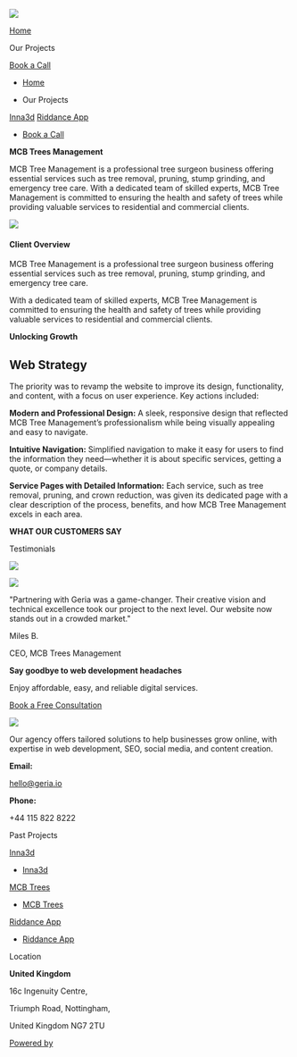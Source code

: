 [![](https://d1yei2z3i6k35z.cloudfront.net/8343792/67cadd0d550f2_gerialogo1copy.png)](https://webdesign.geria.io/)

[Home](https://webdesign.geria.io/)

Our Projects

[Book a Call](https://calendly.com/john_geria/15min)

- [Home](https://webdesign.geria.io/)

- Our Projects



[Inna3d](https://webdesign.geria.io/inna3d) [Riddance App](https://webdesign.geria.io/riddance)

- [Book a Call](https://calendly.com/john_geria/15min)


**MCB Trees Management**

MCB Tree Management is a professional tree surgeon business offering essential services such as tree removal, pruning, stump grinding, and emergency tree care. With a dedicated team of skilled experts, MCB Tree Management is committed to ensuring the health and safety of trees while providing valuable services to residential and commercial clients.

![](https://d1yei2z3i6k35z.cloudfront.net/8343792/67bfd15a013f0_dc8ab1_aedb0700e88b46009cd9ddc96351651emv2.jpg)

#### Client Overview

MCB Tree Management is a professional tree surgeon business offering essential services such as tree removal, pruning, stump grinding, and emergency tree care.

With a dedicated team of skilled experts, MCB Tree Management is committed to ensuring the health and safety of trees while providing valuable services to residential and commercial clients.

**Unlocking Growth**

## Web Strategy

The priority was to revamp the website to improve its design, functionality, and content, with a focus on user experience. Key actions included:

**Modern and Professional Design:** A sleek, responsive design that reflected MCB Tree Management’s professionalism while being visually appealing and easy to navigate.

**Intuitive Navigation:** Simplified navigation to make it easy for users to find the information they need—whether it is about specific services, getting a quote, or company details.

**Service Pages with Detailed Information:** Each service, such as tree removal, pruning, and crown reduction, was given its dedicated page with a clear description of the process, benefits, and how MCB Tree Management excels in each area.

**WHAT OUR CUSTOMERS SAY**

Testimonials

![](https://d1yei2z3i6k35z.cloudfront.net/161/64491bf3931e1_quote.svg)

![](https://d1yei2z3i6k35z.cloudfront.net/161/632834f95f774_Shape.png)

"Partnering with Geria was a game-changer. Their creative vision and technical excellence took our project to the next level. Our website now stands out in a crowded market."

Miles B.

CEO, MCB Trees Management

**Say goodbye to web development headaches**

Enjoy affordable, easy, and reliable digital services.

[Book a Free Consultation](https://calendly.com/john_geria/15min)

![](https://d1yei2z3i6k35z.cloudfront.net/8343792/67cadd0d550f2_gerialogo1copy.png)

Our agency offers tailored solutions to help businesses grow online, with expertise in web development, SEO, social media, and content creation.

**Email:**

hello@geria.io

**Phone:**

+44 115 822 8222

Past Projects

[Inna3d](https://webdesign.geria.io/inna3d)

- [Inna3d](https://webdesign.geria.io/inna3d)


[MCB Trees](https://webdesign.geria.io/mcbtrees)

- [MCB Trees](https://webdesign.geria.io/mcbtrees)


[Riddance App](https://webdesign.geria.io/riddance)

- [Riddance App](https://webdesign.geria.io/riddance)


Location

**United Kingdom**

16c Ingenuity Centre,

Triumph Road, Nottingham,

United Kingdom NG7 2TU

[Powered by](https://systeme.io/?sa=sa0188574186144644e80d365f244684ad212756bd)